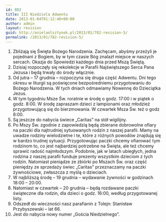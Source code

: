 ```yaml
---
id: 802
title: III Niedziela Adwentu
date: 2013-01-04T01:12:40+00:00
author: admin
layout: revision
guid: http://anielaolsztynek.pl/2013/01/782-revision-5/
permalink: /2013/01/782-revision-5/
---
```

  1. Zbliżają się Święta Bożego Narodzenia. Zachęcam, abyśmy przeżyli je pojednani z Bogiem, by w tym czasie Bóg znalazł miejsce w naszych sercach. Okazja do Spowiedzi każdego dnia przed Mszą Świętą.
  2. Dzisiaj rozpoczęły się rekolekcje w Parafii Najświętszego Serca Pana Jezusa i będą trwały do środy włącznie.
  3. Od jutra &#8211; 17 grudnia &#8211; rozpoczyna się druga część Adwentu. Dni tego okresu w liturgii są poświęcone bezpośredniemu przygotowaniu do Bożego Narodzenia. W tych dniach odmawiamy Nowennę do Dzieciątka Jezus.
  4. W tym tygodniu Msze Św. roratnie w środę o godz. 17:00 i w piątek o godz. 8:00. W środę zapraszam dzieci z lampionami oraz młodzież przygotowującą się do bierzmowania. W czwartek Msza Św. też o godz 8:00.
  5. Są jeszcze do nabycia świece &#8222;Caritas&#8221; na stół wigilijny.
  6. Po Mszy Św. zgodnie z zapowiedzią będą zbierane dobrowolne ofiary na paczki dla najtrudniej sytuowanych rodzin z naszej parafii. Mamy na uwadze rodziny wielodzietne i te, które z różnych powodów znajdują się w bardzo trudnej sytuacji. Przygotowując paczki chcemy ofiarować tym rodzinom to, co jest najbardziej potrzebne na Święta, ale też chcemy sprawić radość najmłodszym. Podobnie, jak w latach ubiegłych, jedna rodzina z naszej parafii funduje prezenty wszystkim dzieciom z tych rodzin. Natomiast pieniądze ze zbiórki po Mszach Św. oraz część pieniędzy ze sprzedaży świec &#8222;Caritas&#8221; przeznaczamy na paczki żywnościowe, zwłaszcza z myślą o dzieciach.
  7. W najbliższą środę &#8211; 19 grudnia &#8211; wydawanie żywności w godzinach 18:00 &#8211; 20:00.
  8. Natomiast w czwartek &#8211; 20 grudnia &#8211; będą rozdawane paczki świąteczne dla rodzin, dla dzieci o godz. 16:00, według przygotowanej listy.
  9. Odszedł do wieczności nasz parafianin z Tolejn: Stanisław Przybyszewski &#8211; lat 66.
 10. Jest do nabycia nowy numer &#8222;Gościa Niedzielnego&#8221;.